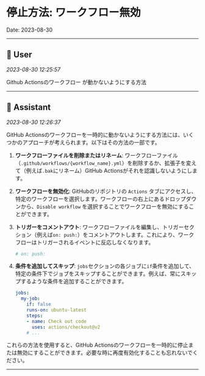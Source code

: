 # 停止方法: ワークフロー無効

Date: 2023-08-30

---

## 👤 User
*2023-08-30 12:25:57*

Github Actionsのワークフロー が動かないようにする方法

---

## 🤖 Assistant
*2023-08-30 12:26:37*

GitHub Actionsのワークフローを一時的に動かないようにする方法には、いくつかのアプローチが考えられます。以下はその方法の一部です。

1. **ワークフローファイルを削除またはリネーム**:
   ワークフローファイル（`.github/workflows/{workflow_name}.yml`）を削除するか、拡張子を変えて（例えば`.bak`にリネーム）GitHub Actionsがそれを認識しないようにします。

2. **ワークフローを無効化**:
   GitHubのリポジトリの `Actions` タブにアクセスし、特定のワークフローを選択します。ワークフローの右上にあるドロップダウンから、`Disable workflow` を選択することでワークフローを無効にすることができます。

3. **トリガーをコメントアウト**:
   ワークフローファイルを編集し、トリガーセクション（例えば`on: push:`）をコメントアウトします。これにより、ワークフローはトリガーされるイベントに反応しなくなります。

   ```yaml
   # on: push:
   ```

4. **条件を追加してスキップ**:
   `jobs`セクションの各ジョブに`if`条件を追加して、特定の条件下でジョブをスキップすることができます。例えば、常にスキップするような条件を追加することができます。

   ```yaml
   jobs:
     my-job:
       if: false
       runs-on: ubuntu-latest
       steps:
       - name: Check out code
         uses: actions/checkout@v2
       # ...
   ```

これらの方法を使用すると、GitHub Actionsのワークフローを一時的に停止または無効にすることができます。必要な時に再度有効化することも忘れないでください。

---
